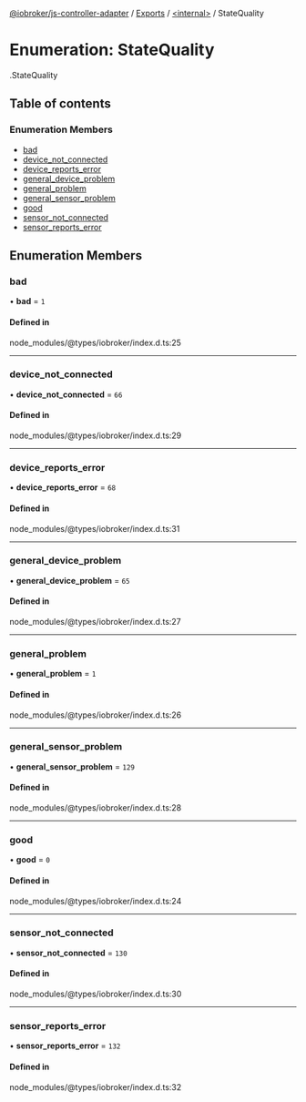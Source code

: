 [@iobroker/js-controller-adapter](../README.md) / [Exports](../modules.md) / [<internal\>](../modules/internal_.md) / StateQuality

# Enumeration: StateQuality

[<internal>](../modules/internal_.md).StateQuality

## Table of contents

### Enumeration Members

- [bad](internal_.StateQuality.md#bad)
- [device\_not\_connected](internal_.StateQuality.md#device_not_connected)
- [device\_reports\_error](internal_.StateQuality.md#device_reports_error)
- [general\_device\_problem](internal_.StateQuality.md#general_device_problem)
- [general\_problem](internal_.StateQuality.md#general_problem)
- [general\_sensor\_problem](internal_.StateQuality.md#general_sensor_problem)
- [good](internal_.StateQuality.md#good)
- [sensor\_not\_connected](internal_.StateQuality.md#sensor_not_connected)
- [sensor\_reports\_error](internal_.StateQuality.md#sensor_reports_error)

## Enumeration Members

### bad

• **bad** = ``1``

#### Defined in

node_modules/@types/iobroker/index.d.ts:25

___

### device\_not\_connected

• **device\_not\_connected** = ``66``

#### Defined in

node_modules/@types/iobroker/index.d.ts:29

___

### device\_reports\_error

• **device\_reports\_error** = ``68``

#### Defined in

node_modules/@types/iobroker/index.d.ts:31

___

### general\_device\_problem

• **general\_device\_problem** = ``65``

#### Defined in

node_modules/@types/iobroker/index.d.ts:27

___

### general\_problem

• **general\_problem** = ``1``

#### Defined in

node_modules/@types/iobroker/index.d.ts:26

___

### general\_sensor\_problem

• **general\_sensor\_problem** = ``129``

#### Defined in

node_modules/@types/iobroker/index.d.ts:28

___

### good

• **good** = ``0``

#### Defined in

node_modules/@types/iobroker/index.d.ts:24

___

### sensor\_not\_connected

• **sensor\_not\_connected** = ``130``

#### Defined in

node_modules/@types/iobroker/index.d.ts:30

___

### sensor\_reports\_error

• **sensor\_reports\_error** = ``132``

#### Defined in

node_modules/@types/iobroker/index.d.ts:32

